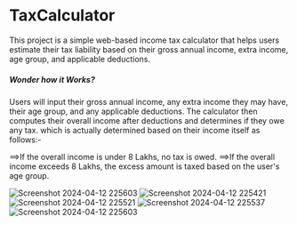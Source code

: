# TaxCalculator
This project is a simple web-based income tax calculator that helps users estimate their tax liability based on their gross annual income, extra income, age group, and applicable deductions.

##### Wonder how it Works? #####

Users  will input their gross annual income, any extra income they may have, their age group, and any applicable deductions. The calculator then computes their overall income after deductions and determines if they owe any tax.
which is actually determined based on their income itself as follows:-

==>If the overall income is under 8 Lakhs, no tax is owed.
==>If the overall income exceeds 8 Lakhs, the excess amount is taxed based on the user's age group.

![Screenshot 2024-04-12 225603](https://github.com/25NIKITA/TaxCalculator/assets/113427756/f7e121de-cee0-4a4c-9574-41668defe27a)
![Screenshot 2024-04-12 225421](https://github.com/25NIKITA/TaxCalculator/assets/113427756/2b57fdb1-a051-4412-825c-9fd222f262f6)
![Screenshot 2024-04-12 225521](https://github.com/25NIKITA/TaxCalculator/assets/113427756/61765adb-3456-406f-ad76-433ff4c43437)
![Screenshot 2024-04-12 225537](https://github.com/25NIKITA/TaxCalculator/assets/113427756/4702586c-5cd9-4720-9620-bdc5f5af55e0)
![Screenshot 2024-04-12 225603](https://github.com/25NIKITA/TaxCalculator/assets/113427756/29d5337b-7945-4162-8a37-d9ccd8fec862)


